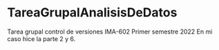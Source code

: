 # TareaGrupalAnalisisDeDatos
Tarea grupal control de versiones IMA-602 Primer semestre 2022
En mi caso hice la parte 2 y 6.
